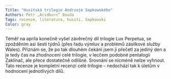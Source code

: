 ```yaml
---
Title: "Husitská trilogie Andrzeje Sapkowského"
Authors: Petr „Acidburn“ Bouda
Tags: recenze, literatura, husiti, Sapkowski
Color: gray
---
```

Téměř na apríla konečně vyšel závěrečný díl trilogie Lux Perpetua, se zpožděním asi
šesti týdnů (přes řadu výmluv a problémů zásilkové služby Wales). Přiznám se, že po
tak dlouhém čekání jsem ji přečetl za jediný den a je tedy čas na zhodnocení celé
trilogie, v lecčem podobné pentalogii Zaklínač, ale přece dostatečně odlišné.
Srovnání se nicméně nelze vyhnout. Tato recenze je kompletní recenzí celé trilogie –
nedochází tak k úletům v hodnocení jednotlivých dílů.